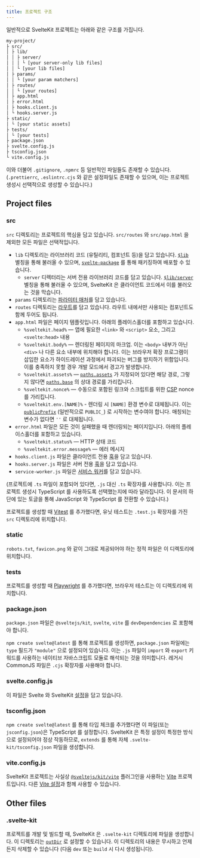 ```yaml
---
title: 프로젝트 구조
---
```


일반적으로 SvelteKit 프로젝트는 아래와 같은 구조를 가집니다.

```bash
my-project/
├ src/
│ ├ lib/
│ │ ├ server/
│ │ │ └ [your server-only lib files]
│ │ └ [your lib files]
│ ├ params/
│ │ └ [your param matchers]
│ ├ routes/
│ │ └ [your routes]
│ ├ app.html
│ ├ error.html
│ ├ hooks.client.js
│ └ hooks.server.js
├ static/
│ └ [your static assets]
├ tests/
│ └ [your tests]
├ package.json
├ svelte.config.js
├ tsconfig.json
└ vite.config.js
```

이와 더불어 `.gitignore`, `.npmrc` 등 일반적인 파일들도 존재할 수 있습니다. (`.prettierrc`, `.eslintrc.cjs` 와 같은 설정파일도 존재할 수 있으며, 이는 프로젝트 생성시 선택적으로 생성할 수 있습니다.)

## Project files

### src

`src` 디렉토리는 프로젝트의 핵심을 담고 있습니다. `src/routes` 와 `src/app.html` 을 제외한 모든 파일은 선택적입니다.

- `lib` 디렉토리는 라이브러리 코드 (유틸리티, 컴포넌트 등)을 담고 있습니다. [`$lib`](modules#$lib) 별칭을 통해 불러올 수 있으며, [`svelte-package`](packaging) 를 통해 패키징하여 배포할 수 있습니다.
    - `server` 디렉터리는 서버 전용 라이브러리 코드를 담고 있습니다. [`$lib/server`](server-only-modules) 별칭을 통해 불러올 수 있으며, SvelteKit 은 클라이언트 코드에서 이를 불러오는 것을 막습니다.
- `params` 디렉토리는 [파라미터 매처](advanced-routing#matching)를 담고 있습니다.
- `routes` 디렉토리는 [라우트](routing)를 담고 있습니다. 라우트 내에서만 사용되는 컴포넌트도 함께 두어도 됩니다.
- `app.html` 파일은 페이지 템플릿입니다. 아래의 플레이스홀더를 포함하고 있습니다.
    - `%sveltekit.head%` — 앱에 필요한 `<link>` 와 `<script>` 요소, 그리고 `<svelte:head>` 내용
    - `%sveltekit.body%` — 렌더링된 페이지의 마크업. 이는 `<body>` 내부가 아닌 `<div>` 나 다른 요소 내부에 위치해야 합니다. 이는 브라우저 확장 프로그램이 삽입한 요소가 하이드레이션 과정에서 파괴되는 버그를 방지하기 위함입니다. 이를 충족하지 못할 경우 개발 모드에서 경고가 발생합니다.
    - `%sveltekit.assets%` — [`paths.assets`](configuration#paths) 가 지정되어 있다면 해당 경로, 그렇지 않다면 [`paths.base`](configuration#paths) 의 상대 경로를 가리킵니다.
    - `%sveltekit.nonce%` — 수동으로 포함된 링크와 스크립트를 위한 [CSP](configuration#csp) nonce 를 가리킵니다.
    - `%sveltekit.env.[NAME]%` - 렌더링 시 `[NAME]` 환경 변수로 대체됩니다. 이는 [`publicPrefix`](configuration#env) (일반적으로 `PUBLIC_`) 로 시작하는 변수여야 합니다. 매칭되는 변수가 없다면 `''` 로 대체됩니다.
- `error.html` 파일은 모든 것이 실패했을 때 렌더링되는 페이지입니다. 아래의 플레이스홀더를 포함하고 있습니다.
    - `%sveltekit.status%` — HTTP 상태 코드
    - `%sveltekit.error.message%` — 에러 메시지
- `hooks.client.js` 파일은 클라이언트 전용 [훅](hooks)을 담고 있습니다.
- `hooks.server.js` 파일은 서버 전용 [훅](hooks)을 담고 있습니다.
- `service-worker.js` 파일은 [서비스 워커](service-workers)를 담고 있습니다.

(프로젝트에 `.ts` 파일이 포함되어 있다면, `.js` 대신 `.ts` 확장자를 사용합니다. 이는 프로젝트 생성시 TypeScript 를 사용하도록 선택했는지에 따라 달라집니다. 이 문서의 하단에 있는 토글을 통해 JavaScript 와 TypeScript 를 전환할 수 있습니다.)

프로젝트를 생성할 때 [Vitest](https://vitest.dev) 를 추가했다면, 유닛 테스트는 `.test.js` 확장자를 가진 `src` 디렉토리에 위치합니다.

### static

`robots.txt`, `favicon.png` 와 같이 그대로 제공되어야 하는 정적 파일은 이 디렉토리에 위치합니다.

### tests

프로젝트를 생성할 때 [Playwright](https://playwright.dev/) 를 추가했다면, 브라우저 테스트는 이 디렉토리에 위치합니다.

### package.json

`package.json` 파일은 `@sveltejs/kit`, `svelte`, `vite` 를 `devDependencies` 로 포함해야 합니다.

`npm create svelte@latest` 를 통해 프로젝트를 생성하면, `package.json` 파일에는 `type` 필드가 `"module"` 으로 설정되어 있습니다. 이는 `.js` 파일이 `import` 와 `export` 키워드를 사용하는 네이티브 자바스크립트 모듈로 해석되는 것을 의미합니다. 레거시 CommonJS 파일은 `.cjs` 확장자를 사용해야 합니다.

### svelte.config.js

이 파일은 Svelte 와 SvelteKit [설정](configuration)을 담고 있습니다.

### tsconfig.json

`npm create svelte@latest` 를 통해 타입 체크를 추가했다면 이 파일(또는 `jsconfig.json`)은 TypeScript 를 설정합니다. SvelteKit 은 특정 설정이 특정한 방식으로 설정되어야 정상 작동하므로, `extends` 를 통해 자체 `.svelte-kit/tsconfig.json` 파일을 생성합니다.

### vite.config.js

SvelteKit 프로젝트는 사실상 [`@sveltejs/kit/vite`](modules#sveltejs-kit-vite) 플러그인을 사용하는 [Vite](https://vitejs.dev) 프로젝트입니다. 다른 [Vite 설정](https://vitejs.dev/config/)과 함께 사용할 수 있습니다.

## Other files

### .svelte-kit

프로젝트를 개발 및 빌드할 때, SvelteKit 은 `.svelte-kit` 디렉토리에 파일을 생성합니다. 이 디렉토리는 [`outDir`](configuration#outdir) 로 설정할 수 있습니다. 이 디렉토리의 내용은 무시하고 언제든지 삭제할 수 있습니다 (다음 `dev` 또는 `build` 시 다시 생성됩니다).